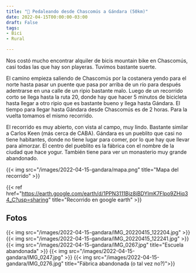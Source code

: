 ```yaml
---
title: "🚴 Pedaleando desde Chascomús a Gándara (50km)"
date: 2022-04-15T00:00:00-03:00
draft: False
tags:
- Bici
- Rural

---
```


Nos costó mucho encontrar alquiler de bicis mountain bike en Chascomús, casi todas las que hay son playeras. Tuvimos bastante suerte. 

El camino empieza saliendo de Chascomús por la costanera yendo para el norte hasta pasar un puente que pasa por arriba de un río para después adentrarse en una calle de un ripio bastante malo. Luego de un recorrido corto se llega hasta la ruta 20, donde hay que hacer 5 minutos de bicicleta hasta llegar a otro ripio que es bastante bueno y llega hasta Gándara. El tiempo para llegar hasta Gándara desde Chascomús es de 2 horas. Para la vuelta tomamos el mismo recorrido.

El recorrido es muy abierto, con vista al campo, muy lindo. Bastante similar a Carlos Keen (más cerca de CABA).
Gándara es un pueblito que casi no tiene habitantes, donde no tiene lugar para comer, por lo que hay que llevar para almorzar. El centro del pueblito es la fábrica con el nombre de la ciudad que hace yogur. También tiene para ver un monasterio muy grande abandonado.  

{{< img src="/images/2022-04-15-gandara/mapa.png" title="Mapa del recorrido" >}}

{{< ref href="https://earth.google.com/earth/d/1PPN3111Bjz8iBDYlmK7Flpo9ZHiq34_C?usp=sharing" title="Recorrido en google earth" >}}

## Fotos

{{< img src="/images/2022-04-15-gandara/IMG_20220415_122204.jpg" >}}
{{< img src="/images/2022-04-15-gandara/IMG_20220415_122241.jpg" >}}
{{< img src="/images/2022-04-15-gandara/IMG_0267.jpg" title="Escuela abandonada" >}}
{{< img src="/images/2022-04-15-gandara/IMG_0247.jpg" >}}
{{< img src="/images/2022-04-15-gandara/IMG_0276.jpg" title="Fábrica abandonada (o tal vez no?)">}}